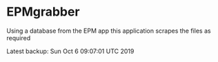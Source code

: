 # EPMgrabber
Using a database from the EPM app this application scrapes the files as required


Latest backup: Sun Oct 6 09:07:01 UTC 2019
